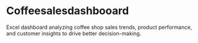 # Coffeesalesdashbooard
Excel dashboard analyzing coffee shop sales trends, product performance, and customer insights to drive better decision-making.
